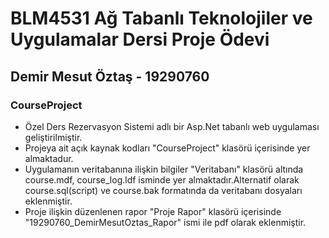 # BLM4531 Ağ Tabanlı Teknolojiler ve Uygulamalar Dersi Proje Ödevi
## Demir Mesut Öztaş - 19290760 
### CourseProject
- Özel Ders Rezervasyon Sistemi adlı bir Asp.Net tabanlı web uygulaması geliştirilmiştir.
- Projeya ait açık kaynak kodları   "CourseProject" klasörü içerisinde yer almaktadur.
- Uygulamanın veritabanına ilişkin bilgiler "Veritabanı" klasörü altında course.mdf, course_log.ldf isminde yer almaktadır.Alternatif olarak course.sql(script) ve course.bak formatında da veritabanı dosyaları eklenmiştir.
- Proje ilişkin düzenlenen rapor "Proje Rapor" klasörü içerisinde "19290760_DemirMesutOztas_Rapor" ismi ile pdf olarak eklenmiştir.
